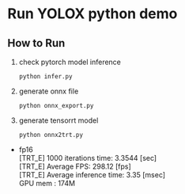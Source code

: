 # Run YOLOX python demo

## How to Run

1. check pytorch model inference
    ```
    python infer.py
    ```

2. generate onnx file
    ```
    python onnx_export.py
    ```

3. generate tensorrt model
    ```
    python onnx2trt.py
    ```
- fp16   
    [TRT_E] 1000 iterations time: 3.3544 [sec]   
    [TRT_E] Average FPS: 298.12 [fps]   
    [TRT_E] Average inference time: 3.35 [msec]      
    GPU mem : 174M      